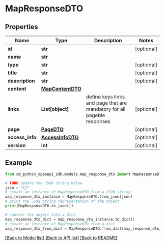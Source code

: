 # MapResponseDTO


## Properties

Name | Type | Description | Notes
------------ | ------------- | ------------- | -------------
**id** | **str** |  | [optional] 
**name** | **str** |  | 
**type** | **str** |  | [optional] 
**title** | **str** |  | [optional] 
**description** | **str** |  | [optional] 
**content** | [**MapContentDTO**](MapContentDTO.md) |  | 
**links** | **List[object]** | define keys links and page that are mandatory for all pageble responses | [optional] 
**page** | [**PageDTO**](PageDTO.md) |  | [optional] 
**access_info** | [**AccessInfoDTO**](AccessInfoDTO.md) |  | [optional] 
**version** | **int** |  | [optional] 

## Example

```python
from cm_python_openapi_sdk.models.map_response_dto import MapResponseDTO

# TODO update the JSON string below
json = "{}"
# create an instance of MapResponseDTO from a JSON string
map_response_dto_instance = MapResponseDTO.from_json(json)
# print the JSON string representation of the object
print(MapResponseDTO.to_json())

# convert the object into a dict
map_response_dto_dict = map_response_dto_instance.to_dict()
# create an instance of MapResponseDTO from a dict
map_response_dto_from_dict = MapResponseDTO.from_dict(map_response_dto_dict)
```
[[Back to Model list]](../README.md#documentation-for-models) [[Back to API list]](../README.md#documentation-for-api-endpoints) [[Back to README]](../README.md)


